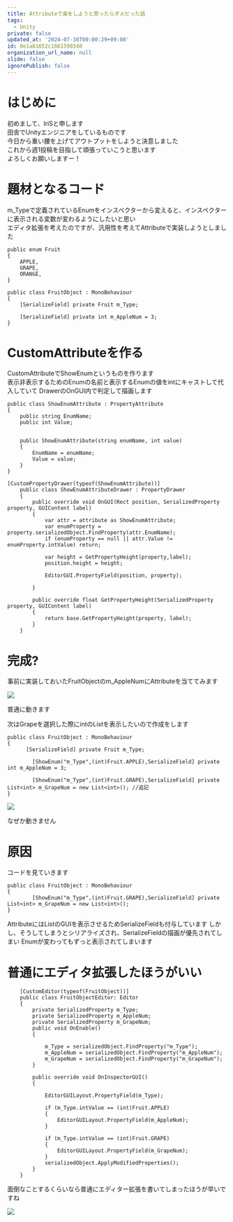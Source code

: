 ```yaml
---
title: Attributeで楽をしようと思ったらダメだった話
tags:
  - Unity
private: false
updated_at: '2024-07-30T00:00:29+09:00'
id: 0e1a81652c1661590340
organization_url_name: null
slide: false
ignorePublish: false
---
```

# はじめに
初めまして、IriSと申します  
田舎でUnityエンジニアをしているものです   
今日から重い腰を上げてアウトプットをしようと決意しました  
これから週1投稿を目指して頑張っていこうと思います  
よろしくお願いしますー！

# 題材となるコード
m_Typeで定義されているEnumをインスペクターから変えると、インスペクターに表示される変数が変わるようにしたいと思い  
エディタ拡張を考えたのですが、汎用性を考えてAttributeで実装しようとしました

```Unity
public enum Fruit
{
    APPLE,
    GRAPE,
    ORANGE,
}

public class FruitObject : MonoBehaviour
{
    [SerializeField] private Fruit m_Type;

    [SerializeField] private int m_AppleNum = 3;
} 
```


# CustomAttributeを作る

CustomAttributeでShowEnumというものを作ります  
表示非表示するためのEnumの名前と表示するEnumの値をintにキャストして代入していて
DrawerのOnGUI内で判定して描画します

```Unity
public class ShowEnumAttribute : PropertyAttribute
{
    public string EnumName; 
    public int Value;


    public ShowEnumAttribute(string enumName, int value)
    {
        EnumName = enumName;
        Value = value;
    }
}

[CustomPropertyDrawer(typeof(ShowEnumAttribute))]
    public class ShowEnumAttributeDrawer : PropertyDrawer
    {
        public override void OnGUI(Rect position, SerializedProperty property, GUIContent label)
        {
            var attr = attribute as ShowEnumAttribute;
            var enumProperty = property.serializedObject.FindProperty(attr.EnumName);
            if (enumProperty == null || attr.Value != enumProperty.intValue) return;

            var height = GetPropertyHeight(property,label);
            position.height = height;
            
            EditorGUI.PropertyField(position, property);

        }

        public override float GetPropertyHeight(SerializedProperty property, GUIContent label)
        {
            return base.GetPropertyHeight(property, label);
        }
    }
```
# 完成?
事前に実装しておいたFruitObjectのm_AppleNumにAttributeを当ててみます

<img src="https://qiita-image-store.s3.ap-northeast-1.amazonaws.com/0/915230/bf2c2794-b992-f200-ac01-74d9e49772f2.gif">
<!--ここに画像-->

普通に動きます


次はGrapeを選択した際にintのListを表示したいので作成をします


```Unity
public class FruitObject : MonoBehaviour
{
      [SerializeField] private Fruit m_Type;

        [ShowEnum("m_Type",(int)Fruit.APPLE),SerializeField] private int m_AppleNum = 3;

        [ShowEnum("m_Type",(int)Fruit.GRAPE),SerializeField] private List<int> m_GrapeNum = new List<int>(); //追記
} 
```
<img src="https://qiita-image-store.s3.ap-northeast-1.amazonaws.com/0/915230/d11d9ed3-57ca-c117-4f0a-c19a0b7f2a71.png">
<!--ここに画像-->

なぜか動きません

# 原因

コードを見ていきます

```Unity
public class FruitObject : MonoBehaviour
{
        [ShowEnum("m_Type",(int)Fruit.GRAPE),SerializeField] private List<int> m_GrapeNum = new List<int>();
} 
```
AttributeにはListのGUIを表示させるためSerializeFieldも付与しています
しかし、そうしてしまうとシリアライズされ、SerializeFieldの描画が優先されてしまい
Enumが変わってもずっと表示されてしまいます


# 普通にエディタ拡張したほうがいい

```Unity
    [CustomEditor(typeof(FruitObject))]
    public class FruitObjectEditor: Editor
    {
        private SerializedProperty m_Type;
        private SerializedProperty m_AppleNum;
        private SerializedProperty m_GrapeNum;
        public void OnEnable()
        {
            
            m_Type = serializedObject.FindProperty("m_Type");
            m_AppleNum = serializedObject.FindProperty("m_AppleNum");
            m_GrapeNum = serializedObject.FindProperty("m_GrapeNum");
        }

        public override void OnInspectorGUI()
        {

            EditorGUILayout.PropertyField(m_Type);

            if (m_Type.intValue == (int)Fruit.APPLE)
            {
                EditorGUILayout.PropertyField(m_AppleNum);
            }
            
            if (m_Type.intValue == (int)Fruit.GRAPE)
            {
                EditorGUILayout.PropertyField(m_GrapeNum);
            }
            serializedObject.ApplyModifiedProperties();
        }
    }

```

面倒なことするくらいなら普通にエディター拡張を書いてしまったほうが早いですね

<img src="https://qiita-image-store.s3.ap-northeast-1.amazonaws.com/0/915230/728c38b4-8c5b-8a75-1f1e-db01e36d4237.gif">
